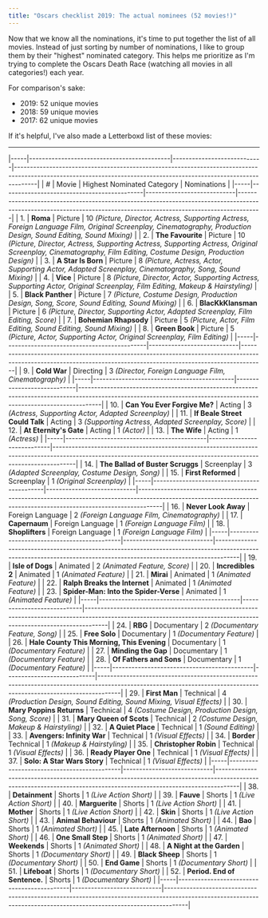 ```yaml
---
title: "Oscars checklist 2019: The actual nominees (52 movies!)"
---
```


Now that we know all the nominations, it's time to put together the list of all movies. Instead of just sorting by number of nominations, I like to group them by their "highest" nominated category. This helps me prioritize as I'm trying to complete the Oscars Death Race (watching all movies in all categories!) each year.

For comparison's sake:

- 2019: 52 unique movies
- 2018: 59 unique movies
- 2017: 62 unique movies

If it's helpful, I've also made a Letterboxd list of these movies: 

---


|-----|--------------------------------------------|----------------------------|-------------------------------------------------------------------------------------------------------------------------------------------------------------------|
|  #  |                   Movie                    | Highest Nominated Category |                                                                            Nominations                                                                            |
|-----|--------------------------------------------|----------------------------|-------------------------------------------------------------------------------------------------------------------------------------------------------------------|
|  1. | **Roma**                                   | Picture                    | 10 *(Picture, Director, Actress, Supporting Actress, Foreign Language Film, Original Screenplay, Cinematography, Production Design, Sound Editing, Sound Mixing)* |
|  2. | **The Favourite**                          | Picture                    | 10 *(Picture, Director, Actress, Supporting Actress, Supporting Actress, Original Screenplay, Cinematography, Film Editing, Costume Design, Production Design)*   |
|  3. | **A Star Is Born**                         | Picture                    | 8 *(Picture, Actress, Actor, Supporting Actor, Adapted Screenplay, Cinematography, Song, Sound Mixing)*                                                           |
|  4. | **Vice**                                   | Picture                    | 8 *(Picture, Director, Actor, Supporting Actress, Supporting Actor, Original Screenplay, Film Editing, Makeup & Hairstyling)*                                     |
|  5. | **Black Panther**                          | Picture                    | 7 *(Picture, Costume Design, Production Design, Song, Score, Sound Editing, Sound Mixing)*                                                                        |
|  6. | **BlacKkKlansman**                         | Picture                    | 6 *(Picture, Director, Supporting Actor, Adapted Screenplay, Film Editing, Score)*                                                                                |
|  7. | **Bohemian Rhapsody**                      | Picture                    | 5 *(Picture, Actor, Film Editing, Sound Editing, Sound Mixing)*                                                                                                   |
|  8. | **Green Book**                             | Picture                    | 5 *(Picture, Actor, Supporting Actor, Original Screenplay, Film Editing)*                                                                                         |
|-----|--------------------------------------------|----------------------------|-------------------------------------------------------------------------------------------------------------------------------------------------------------------|
|  9. | **Cold War**                               | Directing                  | 3 *(Director, Foreign Language Film, Cinematography)*                                                                                                             |
|-----|--------------------------------------------|----------------------------|-------------------------------------------------------------------------------------------------------------------------------------------------------------------|
| 10. | **Can You Ever Forgive Me?**               | Acting                     | 3 *(Actress, Supporting Actor, Adapted Screenplay)*                                                                                                               |
| 11. | **If Beale Street Could Talk**             | Acting                     | 3 *(Supporting Actress, Adapted Screenplay, Score)*                                                                                                               |
| 12. | **At Eternity's Gate**                     | Acting                     | 1 *(Actor)*                                                                                                                                                       |
| 13. | **The Wife**                               | Acting                     | 1 *(Actress)*                                                                                                                                                     |
|-----|--------------------------------------------|----------------------------|-------------------------------------------------------------------------------------------------------------------------------------------------------------------|
| 14. | **The Ballad of Buster Scruggs**           | Screenplay                 | 3 *(Adapted Screenplay, Costume Design, Song)*                                                                                                                    |
| 15. | **First Reformed**                         | Screenplay                 | 1 *(Original Screenplay)*                                                                                                                                         |
|-----|--------------------------------------------|----------------------------|-------------------------------------------------------------------------------------------------------------------------------------------------------------------|
| 16. | **Never Look Away**                        | Foreign Language           | 2 *(Foreign Language Film, Cinematography)*                                                                                                                       |
| 17. | **Capernaum**                              | Foreign Language           | 1 *(Foreign Language Film)*                                                                                                                                       |
| 18. | **Shoplifters**                            | Foreign Language           | 1 *(Foreign Language Film)*                                                                                                                                       |
|-----|--------------------------------------------|----------------------------|-------------------------------------------------------------------------------------------------------------------------------------------------------------------|
| 19. | **Isle of Dogs**                           | Animated                   | 2 *(Animated Feature, Score)*                                                                                                                                     |
| 20. | **Incredibles 2**                          | Animated                   | 1 *(Animated Feature)*                                                                                                                                            |
| 21. | **Mirai**                                  | Animated                   | 1 *(Animated Feature)*                                                                                                                                            |
| 22. | **Ralph Breaks the Internet**              | Animated                   | 1 *(Animated Feature)*                                                                                                                                            |
| 23. | **Spider-Man: Into the Spider-Verse**      | Animated                   | 1 *(Animated Feature)*                                                                                                                                            |
|-----|--------------------------------------------|----------------------------|-------------------------------------------------------------------------------------------------------------------------------------------------------------------|
| 24. | **RBG**                                    | Documentary                | 2 *(Documentary Feature, Song)*                                                                                                                                   |
| 25. | **Free Solo**                              | Documentary                | 1 *(Documentary Feature)*                                                                                                                                         |
| 26. | **Hale County This Morning, This Evening** | Documentary                | 1 *(Documentary Feature)*                                                                                                                                         |
| 27. | **Minding the Gap**                        | Documentary                | 1 *(Documentary Feature)*                                                                                                                                         |
| 28. | **Of Fathers and Sons**                    | Documentary                | 1 *(Documentary Feature)*                                                                                                                                         |
|-----|--------------------------------------------|----------------------------|-------------------------------------------------------------------------------------------------------------------------------------------------------------------|
| 29. | **First Man**                              | Technical                  | 4 *(Production Design, Sound Editing, Sound Mixing, Visual Effects)*                                                                                              |
| 30. | **Mary Poppins Returns**                   | Technical                  | 4 *(Costume Design, Production Design, Song, Score)*                                                                                                              |
| 31. | **Mary Queen of Scots**                    | Technical                  | 2 *(Costume Design, Makeup & Hairstyling)*                                                                                                                        |
| 32. | **A Quiet Place**                          | Technical                  | 1 *(Sound Editing)*                                                                                                                                               |
| 33. | **Avengers: Infinity War**                 | Technical                  | 1 *(Visual Effects)*                                                                                                                                              |
| 34. | **Border**                                 | Technical                  | 1 *(Makeup & Hairstyling)*                                                                                                                                        |
| 35. | **Christopher Robin**                      | Technical                  | 1 *(Visual Effects)*                                                                                                                                              |
| 36. | **Ready Player One**                       | Technical                  | 1 *(Visual Effects)*                                                                                                                                              |
| 37. | **Solo: A Star Wars Story**                | Technical                  | 1 *(Visual Effects)*                                                                                                                                              |
|-----|--------------------------------------------|----------------------------|-------------------------------------------------------------------------------------------------------------------------------------------------------------------|
| 38. | **Detainment**                             | Shorts                     | 1 *(Live Action Short)*                                                                                                                                           |
| 39. | **Fauve**                                  | Shorts                     | 1 *(Live Action Short)*                                                                                                                                           |
| 40. | **Marguerite**                             | Shorts                     | 1 *(Live Action Short)*                                                                                                                                           |
| 41. | **Mother**                                 | Shorts                     | 1 *(Live Action Short)*                                                                                                                                           |
| 42. | **Skin**                                   | Shorts                     | 1 *(Live Action Short)*                                                                                                                                           |
| 43. | **Animal Behaviour**                       | Shorts                     | 1 *(Animated Short)*                                                                                                                                              |
| 44. | **Bao**                                    | Shorts                     | 1 *(Animated Short)*                                                                                                                                              |
| 45. | **Late Afternoon**                         | Shorts                     | 1 *(Animated Short)*                                                                                                                                              |
| 46. | **One Small Step**                         | Shorts                     | 1 *(Animated Short)*                                                                                                                                              |
| 47. | **Weekends**                               | Shorts                     | 1 *(Animated Short)*                                                                                                                                              |
| 48. | **A Night at the Garden**                  | Shorts                     | 1 *(Documentary Short)*                                                                                                                                           |
| 49. | **Black Sheep**                            | Shorts                     | 1 *(Documentary Short)*                                                                                                                                           |
| 50. | **End Game**                               | Shorts                     | 1 *(Documentary Short)*                                                                                                                                           |
| 51. | **Lifeboat**                               | Shorts                     | 1 *(Documentary Short)*                                                                                                                                           |
| 52. | **Period. End of Sentence.**               | Shorts                     | 1 *(Documentary Short)*                                                                                                                                           |
|-----|--------------------------------------------|----------------------------|-------------------------------------------------------------------------------------------------------------------------------------------------------------------|
